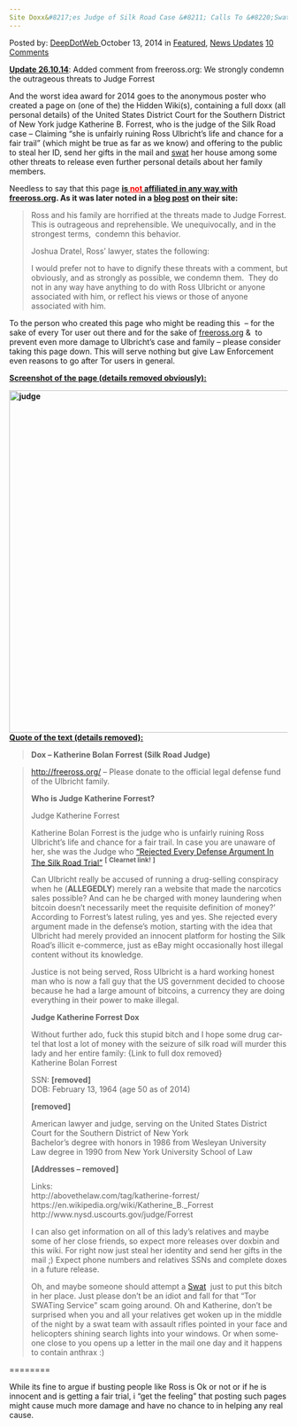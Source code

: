 ```yaml
---
Site Doxx&#8217;es Judge of Silk Road Case &#8211; Calls To &#8220;Swat&#8221; Her
---
```

<article class="post-listing post-7363 post type-post status-publish format-standard has-post-thumbnail hentry category-deepdot-news category-news-updates tag-case tag-deepweb tag-details tag-dox tag-judge tag-personal tag-posted tag-road tag-silk">
    <div class="post-inner">
        <span>Posted by: <a href="https://www.deepdotweb.com/author/admin/" title="">DeepDotWeb </a></span>
    <span>October 13, 2014</span>
    <span>in <a href="https://www.deepdotweb.com/category/deepdot-news/" rel="category tag">Featured</a>, <a href="https://www.deepdotweb.com/category/news-updates/" rel="category tag">News Updates</a></span>
    <span><a href="https://www.deepdotweb.com/2014/10/13/site-doxxes-judge-of-silk-road-case-calls-to-swat-her/#comments">10 Comments</a></span>
    </p>
    <div class="clear"></div>
    <div class="entry">
    <p><span style="text-decoration: underline;"><strong>Update 26.10.14</strong></span>: Added comment from freeross.org: We strongly condemn the outrageous threats to Judge Forrest</p>
    <p>And the worst idea award for 2014 goes to the anonymous poster who created a page on (one of the) the Hidden Wiki(s), containing a full doxx (all personal details) of the United States District Court for the Southern District of New York judge Katherine B. Forrest, who is the judge of the Silk Road case &#8211; Claiming &#8220;she is unfairly ruining Ross Ulbricht’s life and chance for a fair trail&#8221; (which might be true as far as we know) and offering to the public to steal her ID, send her gifts in the mail and <a href="http://en.wikipedia.org/wiki/Swatting">swat</a> her house among some other threats to release even further personal details about her family members.</p>
    <p>Needless to say that this page <span style="text-decoration: underline;"><strong>is <span style="color: #ff0000; text-decoration: underline;">not</span> affiliated in any way with <a href="http://freeross.org/" target="_blank">freeross.org</a></strong></span><strong>. </strong><strong>As it was later noted in a <a href="http://freeross.org/we-condemn-the-outrageous-threats-to-judge-forrest/" target="_blank">blog post</a> on their site:</strong></p>
    <blockquote><p>Ross and his family are horrified at the threats made to Judge Forrest. This is outrageous and reprehensible. We unequivocally, and in the strongest terms,  condemn this behavior.</p>
    <p>Joshua Dratel, Ross’ lawyer, states the following:</p>
    <p>I would prefer not to have to dignify these threats with a comment, but obviously, and as strongly as possible, we condemn them.  They do not in any way have anything to do with Ross Ulbricht or anyone associated with him, or reflect his views or those of anyone associated with him.</p></blockquote>
    <p>To the person who created this page who might be reading this  &#8211; for the sake of every Tor user out there and for the sake of <a href="http://freeross.org/" target="_blank">freeross.org</a> &amp;  to prevent even more damage to Ulbricht&#8217;s case and family &#8211; please consider taking this page down. This will serve nothing but give Law Enforcement even reasons to go after Tor users in general.</p>
    <p><span style="text-decoration: underline;"><strong>Screenshot of the page (details removed obviously):</strong></span></p>
    <p><span style="text-decoration: underline;"><strong><a href="/imgs/2014/10/judge1.png"><img class="aligncenter  wp-image-7377" src="https://www.deepdotweb.com/wp-content/uploads/2014/10/judge1.png" alt="judge" width="746" height="618" srcset="https://www.deepdotweb.com/wp-content/uploads/2014/10/judge1.png 1023w, https://www.deepdotweb.com/wp-content/uploads/2014/10/judge1-300x249.png 300w" sizes="(max-width: 746px) 100vw, 746px"/></a>Quote of the text (details removed):</strong></span></p>
    <blockquote>
    <p id="firstHeading" class="firstHeading" lang="en"><strong><span dir="auto">Dox &#8211; Katherine Bolan Forrest (Silk Road Judge)</span></strong></p>
    </blockquote>
    <div id="bodyContent" class="mw-body">
    <div id="mw-content-text" class="mw-content-ltr" dir="ltr" lang="en">
    <blockquote><p><a class="external free" href="http://freeross.org/" rel="nofollow">http://freeross.org/</a> &#8211; Please donate to the official legal defense fund of the Ulbricht family.</p>
    <p><strong><span id="Who_is_Judge_Katherine_Forrest.3F" class="mw-headline">Who is Judge Katherine Forrest?</span></strong></p>
    <div class="thumb tright">
    <div class="thumbinner">
    <div class="thumbcaption">Judge Katherine Forrest</div>
    </div>
    </div>
    <p>Katherine Bolan Forrest is the judge who is unfairly ruining Ross Ulbricht&#8217;s life and chance for a fair trail. In case you are unaware of her, she was the Judge who <a class="external text" href="http://www.deepdotweb.com/2014/07/09/judge-rejects-every-defense-argument-made-in-the-silk-road-trial/" rel="nofollow">&#8220;Rejected Every Defense Argument In The Silk Road Trial&#8221;</a> <sup><b>[</b> <b>Clearnet link!</b> <b>]</b></sup></p>
    <p>Can Ulbricht really be accused of running a drug-selling conspiracy when he (<b>ALLEGEDLY</b>) merely ran a website that made the narcotics sales possible? And can he be charged with money laundering when bitcoin doesn’t necessarily meet the requisite definition of money?’ According to Forrest’s latest ruling, yes and yes. She rejected every argument made in the defense’s motion, starting with the idea that Ulbricht had merely provided an innocent platform for hosting the Silk Road’s illicit e-commerce, just as eBay might occasionally host illegal content without its knowledge.</p>
    <p>Justice is not being served, Ross Ulbricht is a hard working honest man who is now a fall guy that the US government decided to choose because he had a large amount of bitcoins, a currency they are doing everything in their power to make illegal.</p>
    <p><strong><span id="Judge_Katherine_Forrest_Dox" class="mw-headline">Judge Katherine Forrest Dox</span></strong></p>
    <p>Without further ado, fuck this stupid bitch and I hope some drug cartel that lost a lot of money with the seizure of silk road will murder this lady and her entire family: {Link to full dox removed}<br/>
    Katherine Bolan Forrest</p>
    <p>SSN: <strong>[removed]</strong><br/>
    DOB: February 13, 1964 (age 50 as of 2014)</p>
    <p><strong>[removed]</strong></p>
    <p>American lawyer and judge, serving on the United States District Court for the Southern District of New York<br/>
    Bachelor&#8217;s degree with honors in 1986 from Wesleyan University<br/>
    Law degree in 1990 from New York University School of Law</p>
    <p><strong>[Addresses &#8211; removed]</strong></p>
    <p>Links:<br/>
    http://abovethelaw.com/tag/katherine-forrest/<br/>
    https://en.wikipedia.org/wiki/Katherine_B._Forrest<br/>
    http://www.nysd.uscourts.gov/judge/Forrest</p>
    <p>I can also get information on all of this lady&#8217;s relatives and maybe some of her close friends, so expect more releases over doxbin and this wiki. For right now just steal her identity and send her gifts in the mail ;) Expect phone numbers and relatives SSNs and complete doxes in a future release.</p>
    <p>Oh, and maybe someone should attempt a <a class="external text" href="https://en.wikipedia.org/wiki/Swatting" rel="nofollow">Swat</a>  just to put this bitch in her place. Just please don&#8217;t be an idiot and fall for that &#8220;Tor SWATing Service&#8221; scam going around. Oh and Katherine, don&#8217;t be surprised when you and all your relatives get woken up in the middle of the night by a swat team with assault rifles pointed in your face and helicopters shining search lights into your windows. Or when someone close to you opens up a letter in the mail one day and it happens to contain anthrax :)</p></blockquote>
    </div>
    </div>
    <p>========</p>
    <p>While its fine to argue if busting people like Ross is Ok or not or if he is innocent and is getting a fair trial, i &#8220;get the feeling&#8221; that posting such pages might cause much more damage and have no chance to in helping any real cause.</p>
    </div>
    <span style="display:none"><a href="https://www.deepdotweb.com/tag/case/" rel="tag">case</a> <a href="https://www.deepdotweb.com/tag/deepweb/" rel="tag">deepweb</a> <a href="https://www.deepdotweb.com/tag/details/" rel="tag">details</a> <a href="https://www.deepdotweb.com/tag/dox/" rel="tag">dox</a> <a href="https://www.deepdotweb.com/tag/judge/" rel="tag">judge</a> <a href="https://www.deepdotweb.com/tag/personal/" rel="tag">personal</a> <a href="https://www.deepdotweb.com/tag/posted/" rel="tag">posted</a> <a href="https://www.deepdotweb.com/tag/road/" rel="tag">road</a> <a href="https://www.deepdotweb.com/tag/silk/" rel="tag">silk</a></span> <span style="display:none" class="updated">2014-10-13</span>
    <div style="display:none" class="vcard author" itemprop="author" itemscope itemtype="http://schema.org/Person"><strong class="fn" itemprop="name"><a href="https://www.deepdotweb.com/author/admin/" title="Posts by DeepDotWeb" rel="author">DeepDotWeb</a></strong></div>
    </div>
</article>

